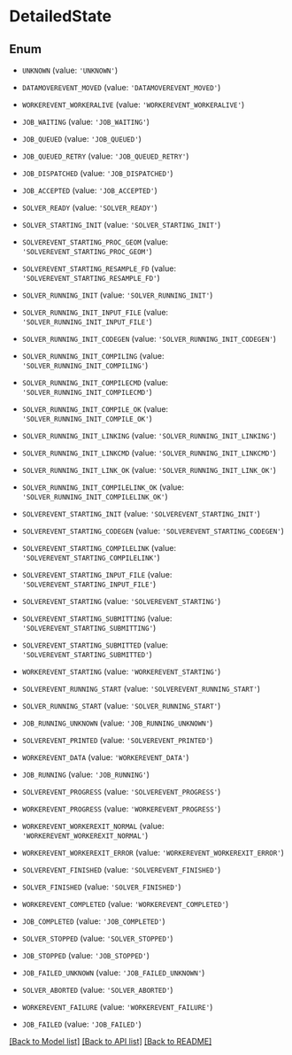 # DetailedState

## Enum

- `UNKNOWN` (value: `'UNKNOWN'`)

- `DATAMOVEREVENT_MOVED` (value: `'DATAMOVEREVENT_MOVED'`)

- `WORKEREVENT_WORKERALIVE` (value: `'WORKEREVENT_WORKERALIVE'`)

- `JOB_WAITING` (value: `'JOB_WAITING'`)

- `JOB_QUEUED` (value: `'JOB_QUEUED'`)

- `JOB_QUEUED_RETRY` (value: `'JOB_QUEUED_RETRY'`)

- `JOB_DISPATCHED` (value: `'JOB_DISPATCHED'`)

- `JOB_ACCEPTED` (value: `'JOB_ACCEPTED'`)

- `SOLVER_READY` (value: `'SOLVER_READY'`)

- `SOLVER_STARTING_INIT` (value: `'SOLVER_STARTING_INIT'`)

- `SOLVEREVENT_STARTING_PROC_GEOM` (value: `'SOLVEREVENT_STARTING_PROC_GEOM'`)

- `SOLVEREVENT_STARTING_RESAMPLE_FD` (value: `'SOLVEREVENT_STARTING_RESAMPLE_FD'`)

- `SOLVER_RUNNING_INIT` (value: `'SOLVER_RUNNING_INIT'`)

- `SOLVER_RUNNING_INIT_INPUT_FILE` (value: `'SOLVER_RUNNING_INIT_INPUT_FILE'`)

- `SOLVER_RUNNING_INIT_CODEGEN` (value: `'SOLVER_RUNNING_INIT_CODEGEN'`)

- `SOLVER_RUNNING_INIT_COMPILING` (value: `'SOLVER_RUNNING_INIT_COMPILING'`)

- `SOLVER_RUNNING_INIT_COMPILECMD` (value: `'SOLVER_RUNNING_INIT_COMPILECMD'`)

- `SOLVER_RUNNING_INIT_COMPILE_OK` (value: `'SOLVER_RUNNING_INIT_COMPILE_OK'`)

- `SOLVER_RUNNING_INIT_LINKING` (value: `'SOLVER_RUNNING_INIT_LINKING'`)

- `SOLVER_RUNNING_INIT_LINKCMD` (value: `'SOLVER_RUNNING_INIT_LINKCMD'`)

- `SOLVER_RUNNING_INIT_LINK_OK` (value: `'SOLVER_RUNNING_INIT_LINK_OK'`)

- `SOLVER_RUNNING_INIT_COMPILELINK_OK` (value: `'SOLVER_RUNNING_INIT_COMPILELINK_OK'`)

- `SOLVEREVENT_STARTING_INIT` (value: `'SOLVEREVENT_STARTING_INIT'`)

- `SOLVEREVENT_STARTING_CODEGEN` (value: `'SOLVEREVENT_STARTING_CODEGEN'`)

- `SOLVEREVENT_STARTING_COMPILELINK` (value: `'SOLVEREVENT_STARTING_COMPILELINK'`)

- `SOLVEREVENT_STARTING_INPUT_FILE` (value: `'SOLVEREVENT_STARTING_INPUT_FILE'`)

- `SOLVEREVENT_STARTING` (value: `'SOLVEREVENT_STARTING'`)

- `SOLVEREVENT_STARTING_SUBMITTING` (value: `'SOLVEREVENT_STARTING_SUBMITTING'`)

- `SOLVEREVENT_STARTING_SUBMITTED` (value: `'SOLVEREVENT_STARTING_SUBMITTED'`)

- `WORKEREVENT_STARTING` (value: `'WORKEREVENT_STARTING'`)

- `SOLVEREVENT_RUNNING_START` (value: `'SOLVEREVENT_RUNNING_START'`)

- `SOLVER_RUNNING_START` (value: `'SOLVER_RUNNING_START'`)

- `JOB_RUNNING_UNKNOWN` (value: `'JOB_RUNNING_UNKNOWN'`)

- `SOLVEREVENT_PRINTED` (value: `'SOLVEREVENT_PRINTED'`)

- `WORKEREVENT_DATA` (value: `'WORKEREVENT_DATA'`)

- `JOB_RUNNING` (value: `'JOB_RUNNING'`)

- `SOLVEREVENT_PROGRESS` (value: `'SOLVEREVENT_PROGRESS'`)

- `WORKEREVENT_PROGRESS` (value: `'WORKEREVENT_PROGRESS'`)

- `WORKEREVENT_WORKEREXIT_NORMAL` (value: `'WORKEREVENT_WORKEREXIT_NORMAL'`)

- `WORKEREVENT_WORKEREXIT_ERROR` (value: `'WORKEREVENT_WORKEREXIT_ERROR'`)

- `SOLVEREVENT_FINISHED` (value: `'SOLVEREVENT_FINISHED'`)

- `SOLVER_FINISHED` (value: `'SOLVER_FINISHED'`)

- `WORKEREVENT_COMPLETED` (value: `'WORKEREVENT_COMPLETED'`)

- `JOB_COMPLETED` (value: `'JOB_COMPLETED'`)

- `SOLVER_STOPPED` (value: `'SOLVER_STOPPED'`)

- `JOB_STOPPED` (value: `'JOB_STOPPED'`)

- `JOB_FAILED_UNKNOWN` (value: `'JOB_FAILED_UNKNOWN'`)

- `SOLVER_ABORTED` (value: `'SOLVER_ABORTED'`)

- `WORKEREVENT_FAILURE` (value: `'WORKEREVENT_FAILURE'`)

- `JOB_FAILED` (value: `'JOB_FAILED'`)

[[Back to Model list]](../README.md#documentation-for-models) [[Back to API list]](../README.md#documentation-for-api-endpoints) [[Back to README]](../README.md)
